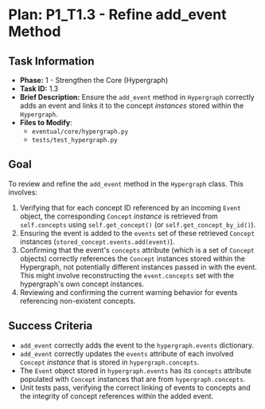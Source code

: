 # Plan: P1_T1.3 - Refine add_event Method

## Task Information
- **Phase:** 1 - Strengthen the Core (Hypergraph)
- **Task ID:** 1.3
- **Brief Description:** Ensure the `add_event` method in `Hypergraph` correctly adds an event and links it to the concept *instances* stored within the `Hypergraph`.
- **Files to Modify**:
    - `eventual/core/hypergraph.py`
    - `tests/test_hypergraph.py`

## Goal
To review and refine the `add_event` method in the `Hypergraph` class. This involves:
1.  Verifying that for each concept ID referenced by an incoming `Event` object, the corresponding `Concept` *instance* is retrieved from `self.concepts` using `self.get_concept()` (or `self.get_concept_by_id()`).
2.  Ensuring the event is added to the `events` set of these retrieved `Concept` instances (`stored_concept.events.add(event)`).
3.  Confirming that the event's `concepts` attribute (which is a set of `Concept` objects) correctly references the `Concept` instances stored within the Hypergraph, not potentially different instances passed in with the event. This might involve reconstructing the `event.concepts` set with the hypergraph's own concept instances.
4.  Reviewing and confirming the current warning behavior for events referencing non-existent concepts.

## Success Criteria
- `add_event` correctly adds the event to the `hypergraph.events` dictionary.
- `add_event` correctly updates the `events` attribute of each involved `Concept` *instance* that is stored in `hypergraph.concepts`.
- The `Event` object stored in `hypergraph.events` has its `concepts` attribute populated with `Concept` instances that are from `hypergraph.concepts`.
- Unit tests pass, verifying the correct linking of events to concepts and the integrity of concept references within the added event.